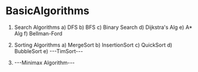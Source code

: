 # BasicAlgorithms
1. Search Algorithms
   a) DFS
   b) BFS
   c) Binary Search
   d) Dijkstra's Alg
   e) A* Alg
   f) Bellman-Ford

2. Sorting Algorithms
   a) MergeSort
   b) InsertionSort
   c) QuickSort
   d) BubbleSort
   e) ---TimSort---

3. ---Minimax Algorithm--- 
